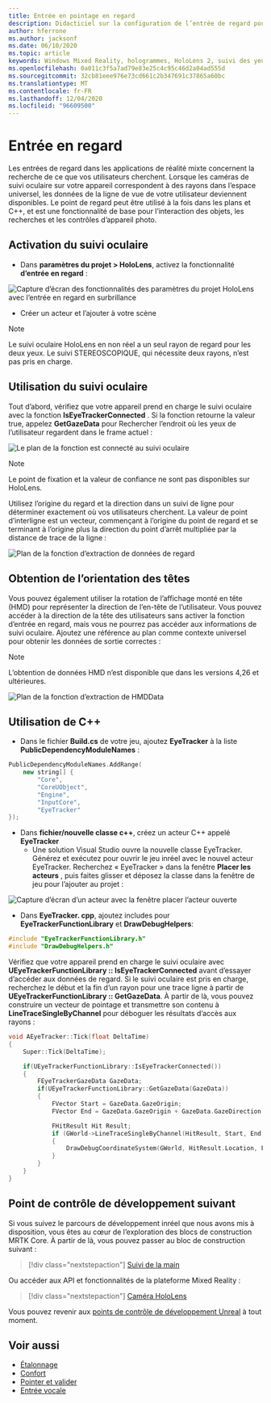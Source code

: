 ```yaml
---
title: Entrée en pointage en regard
description: Didacticiel sur la configuration de l’entrée de regard pour HoloLens et le moteur inréel
author: hferrone
ms.author: jacksonf
ms.date: 06/10/2020
ms.topic: article
keywords: Windows Mixed Reality, hologrammes, HoloLens 2, suivi des yeux, entrée de regard, affichage monté en tête, moteur non réel, casque de réalité mixte, casque de réalité mixte, casque de réalité virtuelle
ms.openlocfilehash: 0a011c3f5a7ad79e83e25c4c95c46d2a04ad555d
ms.sourcegitcommit: 32cb81eee976e73cd661c2b347691c37865a60bc
ms.translationtype: MT
ms.contentlocale: fr-FR
ms.lasthandoff: 12/04/2020
ms.locfileid: "96609500"
---
```

# <a name="gaze-input"></a>Entrée en regard

Les entrées de regard dans les applications de réalité mixte concernent la recherche de ce que vos utilisateurs cherchent. Lorsque les caméras de suivi oculaire sur votre appareil correspondent à des rayons dans l’espace universel, les données de la ligne de vue de votre utilisateur deviennent disponibles. Le point de regard peut être utilisé à la fois dans les plans et C++, et est une fonctionnalité de base pour l’interaction des objets, les recherches et les contrôles d’appareil photo.

## <a name="enabling-eye-tracking"></a>Activation du suivi oculaire

- Dans **paramètres du projet > HoloLens**, activez la fonctionnalité **d’entrée en regard** :

![Capture d’écran des fonctionnalités des paramètres du projet HoloLens avec l’entrée en regard en surbrillance](images/unreal-gaze-img-01.png)

- Créer un acteur et l’ajouter à votre scène

> [!NOTE]
> Le suivi oculaire HoloLens en non réel a un seul rayon de regard pour les deux yeux. Le suivi STEREOSCOPIQUE, qui nécessite deux rayons, n’est pas pris en charge.

## <a name="using-eye-tracking"></a>Utilisation du suivi oculaire

Tout d’abord, vérifiez que votre appareil prend en charge le suivi oculaire avec la fonction **IsEyeTrackerConnected** .  Si la fonction retourne la valeur true, appelez **GetGazeData** pour Rechercher l’endroit où les yeux de l’utilisateur regardent dans le frame actuel :

![Le plan de la fonction est connecté au suivi oculaire](images/unreal-gaze-img-02.png)

> [!NOTE]
> Le point de fixation et la valeur de confiance ne sont pas disponibles sur HoloLens.

Utilisez l’origine du regard et la direction dans un suivi de ligne pour déterminer exactement où vos utilisateurs cherchent.  La valeur de point d’interligne est un vecteur, commençant à l’origine du point de regard et se terminant à l’origine plus la direction du point d’arrêt multipliée par la distance de trace de la ligne :

![Plan de la fonction d’extraction de données de regard](images/unreal-gaze-img-03.png)

## <a name="getting-head-orientation"></a>Obtention de l’orientation des têtes

Vous pouvez également utiliser la rotation de l’affichage monté en tête (HMD) pour représenter la direction de l’en-tête de l’utilisateur. Vous pouvez accéder à la direction de la tête des utilisateurs sans activer la fonction d’entrée en regard, mais vous ne pourrez pas accéder aux informations de suivi oculaire.  Ajoutez une référence au plan comme contexte universel pour obtenir les données de sortie correctes :

> [!NOTE]
> L’obtention de données HMD n’est disponible que dans les versions 4,26 et ultérieures.

![Plan de la fonction d’extraction de HMDData](images/unreal-gaze-img-04.png)

## <a name="using-c"></a>Utilisation de C++

- Dans le fichier **Build.cs** de votre jeu, ajoutez **EyeTracker** à la liste **PublicDependencyModuleNames** :

```cpp
PublicDependencyModuleNames.AddRange(
    new string[] {
        "Core",
        "CoreUObject",
        "Engine",
        "InputCore",
        "EyeTracker"
});
```

- Dans **fichier/nouvelle classe c++**, créez un acteur C++ appelé **EyeTracker**
    - Une solution Visual Studio ouvre la nouvelle classe EyeTracker. Générez et exécutez pour ouvrir le jeu inréel avec le nouvel acteur EyeTracker.  Recherchez « EyeTracker » dans la fenêtre **Placer les acteurs** , puis faites glisser et déposez la classe dans la fenêtre de jeu pour l’ajouter au projet :

![Capture d’écran d’un acteur avec la fenêtre placer l’acteur ouverte](images/unreal-gaze-img-06.png)

- Dans **EyeTracker. cpp**, ajoutez includes pour **EyeTrackerFunctionLibrary** et **DrawDebugHelpers**:

```cpp
#include "EyeTrackerFunctionLibrary.h"
#include "DrawDebugHelpers.h"
```

Vérifiez que votre appareil prend en charge le suivi oculaire avec **UEyeTrackerFunctionLibrary :: IsEyeTrackerConnected** avant d’essayer d’accéder aux données de regard.  Si le suivi oculaire est pris en charge, recherchez le début et la fin d’un rayon pour une trace ligne à partir de **UEyeTrackerFunctionLibrary :: GetGazeData**. À partir de là, vous pouvez construire un vecteur de pointage et transmettre son contenu à **LineTraceSingleByChannel** pour déboguer les résultats d’accès aux rayons :

```cpp
void AEyeTracker::Tick(float DeltaTime)
{
    Super::Tick(DeltaTime);

    if(UEyeTrackerFunctionLibrary::IsEyeTrackerConnected())
    {
        FEyeTrackerGazeData GazeData;
        if(UEyeTrackerFunctionLibrary::GetGazeData(GazeData))
        {
            FVector Start = GazeData.GazeOrigin;
            FVector End = GazeData.GazeOrigin + GazeData.GazeDirection * 100;

            FHitResult Hit Result;
            if (GWorld->LineTraceSingleByChannel(HitResult, Start, End, ECollisionChannel::ECC_Visiblity))
            {
                DrawDebugCoordinateSystem(GWorld, HitResult.Location, FQuat::Identity.Rotator(), 10);
            }
        }
    }
}
```

## <a name="next-development-checkpoint"></a>Point de contrôle de développement suivant

Si vous suivez le parcours de développement inréel que nous avons mis à disposition, vous êtes au cœur de l’exploration des blocs de construction MRTK Core. À partir de là, vous pouvez passer au bloc de construction suivant :

> [!div class="nextstepaction"]
> [Suivi de la main](unreal-hand-tracking.md)

Ou accéder aux API et fonctionnalités de la plateforme Mixed Reality :

> [!div class="nextstepaction"]
> [Caméra HoloLens](unreal-hololens-camera.md)

Vous pouvez revenir aux [points de contrôle de développement Unreal](unreal-development-overview.md#2-core-building-blocks) à tout moment.

## <a name="see-also"></a>Voir aussi
* [Étalonnage](../../calibration.md)
* [Confort](../../design/comfort.md)
* [Pointer et valider](../../design/gaze-and-commit.md)
* [Entrée vocale](../../out-of-scope/voice-design.md)
